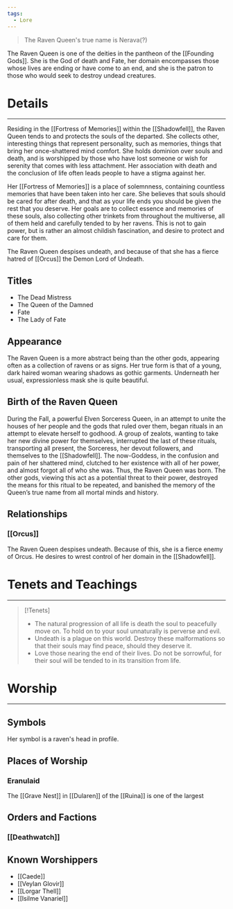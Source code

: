 ```yaml
---
tags:
  - Lore
---
```

> The Raven Queen's true name is Nerava(?)

The Raven Queen is one of the deities in the pantheon of the [[Founding Gods]]. She is the God of death and Fate, her domain encompasses those whose lives are ending or have come to an end, and she is the patron to those who would seek to destroy undead creatures.
# Details
---
Residing in the [[Fortress of Memories]] within the [[Shadowfell]], the Raven Queen tends to and protects the souls of the departed. She collects other, interesting things that represent personality, such as memories, things that bring her once-shattered mind comfort. She holds dominion over souls and death, and is worshipped by those who have lost someone or wish for serenity that comes with less attachment. Her association with death and the conclusion of life often leads people to have a stigma against her.

Her [[Fortress of Memories]] is a place of solemnness, containing countless memories that have been taken into her care. She believes that souls should be cared for after death, and that as your life ends you should be given the rest that you deserve. Her goals are to collect essence and memories of these souls, also collecting other trinkets from throughout the multiverse, all of them held and carefully tended to by her ravens. This is not to gain power, but is rather an almost childish fascination, and desire to protect and care for them.

The Raven Queen despises undeath, and because of that she has a fierce hatred of [[Orcus]] the Demon Lord of Undeath.
## Titles
- The Dead Mistress
- The Queen of the Damned
- Fate
- The Lady of Fate

## Appearance
The Raven Queen is a more abstract being than the other gods, appearing often as a collection of ravens or as signs. Her true form is that of a young, dark haired woman wearing shadows as gothic garments. Underneath her usual, expressionless mask she is quite beautiful.
## Birth of the Raven Queen
During the Fall, a powerful Elven Sorceress Queen, in an attempt to unite the houses of her people and the gods that ruled over them, began rituals in an attempt to elevate herself to godhood. A group of zealots, wanting to take her new divine power for themselves, interrupted the last of these rituals, transporting all present, the Sorceress, her devout followers, and themselves to the [[Shadowfell]]. The now-Goddess, in the confusion and pain of her shattered mind, clutched to her existence with all of her power, and almost forgot all of who she was. Thus, the Raven Queen was born. The other gods, viewing this act as a potential threat to their power, destroyed the means for this ritual to be repeated, and banished the memory of the Queen’s true name from all mortal minds and history.
## Relationships
### [[Orcus]]
The Raven Queen despises undeath. Because of this, she is a fierce enemy of Orcus. He desires to wrest control of her domain in the [[Shadowfell]].
# Tenets and Teachings
---
>[!Tenets]
> - The natural progression of all life is death the soul to peacefully move on. To hold on to your soul unnaturally is perverse and evil.
> - Undeath is a plague on this world. Destroy these malformations so that their souls may find peace, should they deserve it.
> - Love those nearing the end of their lives. Do not be sorrowful, for their soul will be tended to in its transition from life.
# Worship
---
## Symbols
Her symbol is a raven's head in profile.
## Places of Worship
### Eranulaid
The [[Grave Nest]] in [[Dularen]] of the [[Ruina]] is one of the largest
## Orders and Factions
### [[Deathwatch]]

## Known Worshippers
- [[Caede]]
- [[Veylan Glovir]]
- [[Lorgar Thell]]
- [[Isilme Vanariel]]